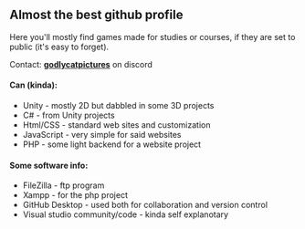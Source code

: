 ## Almost the best github profile

Here you'll mostly find games made for studies or courses, if they are set to public (it's easy to forget).

Contact: <ins> **godlycatpictures**</ins> on discord

#### Can (kinda):
- Unity - mostly 2D but dabbled in some 3D projects
- C# - from Unity projects
- Html/CSS - standard web sites and customization
- JavaScript - very simple for said websites
- PHP - some light backend for a website project

#### Some software info:
- FileZilla - ftp program
- Xampp - for the php project
- GitHub Desktop - used both for collaboration and version control
- Visual studio community/code - kinda self explanotary
<!--
**Godlycatpictures/Godlycatpictures** is a ✨ _special_ ✨ repository because its `README.md` (this file) appears on your GitHub profile.

Here are some ideas to get you started:

- 🔭 I’m currently working on ...
- 🌱 I’m currently learning ...
- 👯 I’m looking to collaborate on ...
- 🤔 I’m looking for help with ...
- 💬 Ask me about ...
- 📫 How to reach me: ...
- 😄 Pronouns: ...
- ⚡ Fun fact: ...
-->
